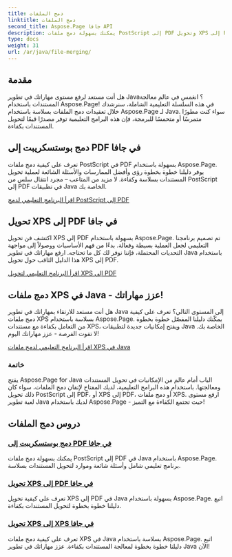 ```yaml
---
title: دمج الملفات
linktitle: دمج الملفات
second_title: Aspose.Page جافا API
description: يمكنك بسهولة دمج ملفات PostScript إلى PDF وتحويل XPS إلى PDF أو XPS في Java باستخدام Aspose.Page. اتبع البرامج التعليمية خطوة بخطوة لتحويل المستندات بسلاسة.
type: docs
weight: 31
url: /ar/java/file-merging/
---
```


## مقدمة

هل أنت مستعد لرفع مستوى مهاراتك في تطوير Java؟ انغمس في عالم معالجة المستندات باستخدام Aspose.Page! في هذه السلسلة التعليمية الشاملة، سنرشدك خلال تعقيدات دمج الملفات بسلاسة باستخدام Aspose.Page لـ Java. سواء كنت مطورًا متمرسًا أو متحمسًا للبرمجة، فإن هذه البرامج التعليمية توفر مصدرًا قيمًا لتحويل المستندات بكفاءة.

## دمج بوستسكريبت إلى PDF في جافا

تعرف على كيفية دمج ملفات PostScript في PDF بسهولة باستخدام Aspose.Page. يوفر دليلنا خطوة بخطوة رؤى وأفضل الممارسات والأسئلة الشائعة لعملية تحويل المستندات بسلاسة وكفاءة. لا مزيد من المتاعب – مجرد انتقال سلس من PostScript إلى PDF في تطبيقات Java الخاصة بك.

[اقرأ البرنامج التعليمي لدمج PostScript إلى PDF](./postscript-to-pdf/)

## تحويل XPS إلى PDF في جافا

اكتشف فن تحويل XPS إلى PDF بسهولة باستخدام Aspose.Page. تم تصميم برنامجنا التعليمي لجعل العملية بسيطة وفعالة. بدءًا من فهم الأساسيات ووصولاً إلى مواجهة التحديات المحتملة، فإننا نوفر لك كل ما تحتاجه. ارفع مهاراتك في تطوير Java باستخدام هذا الدليل الثاقب حول تحويل XPS إلى PDF.

[اقرأ البرنامج التعليمي لتحويل XPS إلى PDF](./xps-to-pdf/)

## دمج ملفات XPS في Java - عزز مهاراتك!

هل أنت مستعد للارتقاء بمهاراتك في تطوير Java إلى المستوى التالي؟ تعرف على كيفية دمج ملفات XPS بسلاسة باستخدام Aspose.Page. يمكّنك دليلنا المفصّل خطوة بخطوة من التعامل بكفاءة مع مستندات XPS، ويفتح إمكانيات جديدة لتطبيقات Java الخاصة بك. لا تفوت الفرصة - عزز مهاراتك اليوم!

[اقرأ البرنامج التعليمي لدمج ملفات XPS في Java](./xps-to-xps/)

### خاتمة

يفتح Aspose.Page for Java الباب أمام عالم من الإمكانيات في تحويل المستندات ومعالجتها. باستخدام هذه البرامج التعليمية، لديك المفتاح لإتقان دمج الملفات، سواء كان ذلك تحويل PostScript إلى PDF، أو XPS إلى PDF، أو دمج ملفات XPS. ارفع مستوى لعبة تطوير Java لديك باستخدام Aspose.Page - حيث تجتمع الكفاءة مع التميز!
## دروس دمج الملفات
### [دمج بوستسكريبت إلى PDF في جافا](./postscript-to-pdf/)
يمكنك بسهولة دمج ملفات PostScript إلى PDF في Java باستخدام Aspose.Page. برنامج تعليمي شامل وأسئلة شائعة وموارد لتحويل المستندات بسلاسة.
### [تحويل XPS إلى PDF في جافا](./xps-to-pdf/)
تعرف على كيفية تحويل XPS إلى PDF في Java بسهولة باستخدام Aspose.Page. اتبع دليلنا خطوة بخطوة لتحويل المستندات بكفاءة.
### [تحويل XPS إلى XPS في جافا](./xps-to-xps/)
تعرف على كيفية دمج ملفات XPS في Java بسلاسة باستخدام Aspose.Page. اتبع دليلنا خطوة بخطوة لمعالجة المستندات بكفاءة. عزز مهاراتك في تطوير Java الآن!